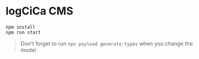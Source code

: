 # logCiCa CMS

```
npm install
npm run start
```

> Don't forget to run `npx payload generate:types` when you change the model